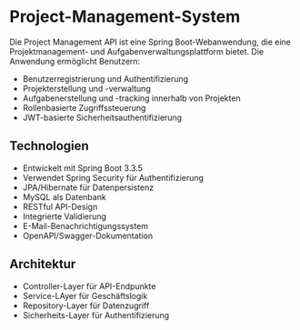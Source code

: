 # Project-Management-System

Die Project Management API ist eine Spring Boot-Webanwendung, die eine Projektmanagement- und Aufgabenverwaltungsplattform bietet. Die Anwendung ermöglicht Benutzern:
- Benutzerregistrierung und Authentifizierung
- Projekterstellung und -verwaltung
- Aufgabenerstellung und -tracking innerhalb von Projekten
- Rollenbasierte Zugriffssteuerung
- JWT-basierte Sicherheitsauthentifizierung

## Technologien
- Entwickelt mit Spring Boot 3.3.5
- Verwendet Spring Security für Authentifizierung
- JPA/Hibernate für Datenpersistenz
- MySQL als Datenbank
- RESTful API-Design
- Integrierte Validierung
- E-Mail-Benachrichtigungssystem
- OpenAPI/Swagger-Dokumentation

## Architektur
- Controller-Layer für API-Endpunkte
- Service-LAyer für Geschäftslogik
- Repository-Layer für Datenzugriff
- Sicherheits-Layer für Authentifizierung
